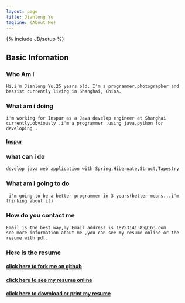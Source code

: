 ```yaml
---
layout: page
title: Jianlong Yu
tagline: (About Me)
---
```

{% include JB/setup %}


## Basic Infomation 

### Who Am I 

	Hi,i'm Jianlong Yu,25 years old. I'm a programmer,photographer and bassist currently living in Shanghai, China. 

### What am i doing

	i'm working for Inspur as a Java develop engineer at Shanghai currently,obviously ,i'm a programmer ,using java,python for developing .

#### [Inspur](http://www.inspur.com/)

### what can i do
	
	develop java web application with Spring,Hibernate,Struct,Tapestry
		
	
### What am i going to do	

	 i'm going to be a better programmer in 3 years(better means...i'm thinking about it)
	 
### How do you contact me
	
	Email is the best way,my Email address is 18753141385@163.com
	see more information about me ,you can see my resume online or the resume with pdf.

### Here is the resume  

#### [click here to fork me on github](https://github.com/Prisoner0116)

#### [click here to see my resume online](http://yujl.org/resume/2016/04/26/resume)

#### [click here to download or print my resume](http://yujl.org/pdf/resume.pdf)

